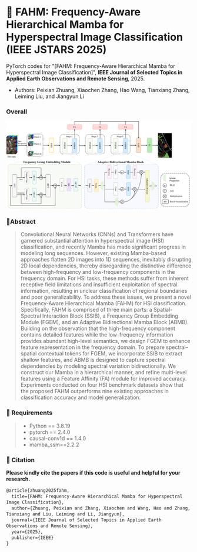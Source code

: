 # 📖 FAHM: Frequency-Aware Hierarchical Mamba for Hyperspectral Image Classification (IEEE JSTARS 2025)

PyTorch codes for "[FAHM: Frequency-Aware Hierarchical Mamba for Hyperspectral Image Classification]", **IEEE Journal of Selected Topics in Applied Earth Observations and Remote Sensing**, 2025.

- Authors: Peixian Zhuang, Xiaochen Zhang, Hao Wang, Tianxiang Zhang, Leiming Liu, and Jiangyun Li

### Overall
<div align=center>
<img src="assets/framework.png" width="700px">
</div>

### 🌱Abstract
>Convolutional Neural Networks (CNNs) and Transformers have garnered substantial attention in hyperspectral image (HSI) classification, and recently Mamba has made significant progress in modeling long sequences. However, existing Mamba-based approaches flatten 2D images into 1D sequences, inevitably disrupting 2D local dependencies, thereby disregarding the distinctive difference between high-frequency and low-frequency components in the frequency domain. For HSI tasks, these methods suffer from inherent receptive field limitations and insufficient exploitation of spectral information, resulting in unclear classification of regional boundaries and poor generalizability. To address these issues, we present a novel Frequency-Aware Hierarchical Mamba (FAHM) for HSI classification. Specifically, FAHM is comprised of three main parts: a Spatial-Spectral Interaction Block (SSIB), a Frequency Group Embedding Module (FGEM), and an Adaptive Bidirectional Mamba Block (ABMB). Building on the observation that the high-frequency component contains detailed features while the low-frequency information provides abundant high-level semantics, we design FGEM to enhance feature representation in the frequency domain. To prepare spectral–spatial contextual tokens for FGEM, we incorporate SSIB to extract shallow features, and ABMB is designed to capture spectral dependencies by modeling spectral variation bidirectionally. We construct our Mamba in a hierarchical manner, and refine multi-level features using a Feature Affinity (FA) module for improved accuracy. Experiments conducted on four HSI benchmark datasets show that the proposed FAHM outperforms nine existing approaches in classification accuracy and model generalization.

### 📃 Requirements
>* Python == 3.8.19
>* pytorch == 2.4.0
>* causal-conv1d == 1.4.0
>* mamba_ssm==2.2.2

### 🥰 Citation	

**Please kindly cite the papers if this code is useful and helpful for your research.**
```
@article{zhuang2025fahm,
  title={FAHM: Frequency-Aware Hierarchical Mamba for Hyperspectral Image Classification},
  author={Zhuang, Peixian and Zhang, Xiaochen and Wang, Hao and Zhang, Tianxiang and Liu, Leiming and Li, Jiangyun},
  journal={IEEE Journal of Selected Topics in Applied Earth Observations and Remote Sensing},
  year={2025},
  publisher={IEEE}
}
```
